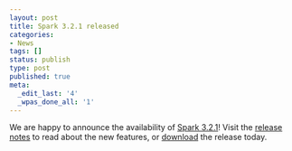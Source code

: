 ```yaml
---
layout: post
title: Spark 3.2.1 released
categories:
- News
tags: []
status: publish
type: post
published: true
meta:
  _edit_last: '4'
  _wpas_done_all: '1'
---
```

We are happy to announce the availability of <a href="{{site.baseurl}}/releases/spark-release-3-2-1.html" title="Spark Release 3.2.1">Spark 3.2.1</a>! Visit the <a href="{{site.baseurl}}/releases/spark-release-3-2-1.html" title="Spark Release 3.2.1">release notes</a> to read about the new features, or <a href="{{site.baseurl}}/downloads.html">download</a> the release today.
